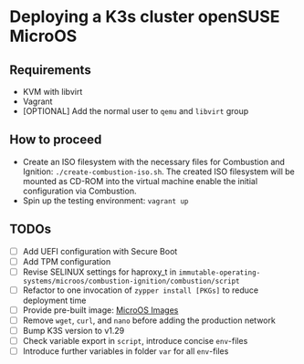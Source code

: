 # Deploying a K3s cluster openSUSE MicroOS

## Requirements

* KVM with libvirt
* Vagrant
* [OPTIONAL] Add the normal user to `qemu` and `libvirt` group

## How to proceed

* Create an ISO filesystem with the necessary files for Combustion and Ignition: `./create-combustion-iso.sh`. The created ISO filesystem will be mounted as CD-ROM into the virtual machine enable the initial configuration via Combustion.
* Spin up the testing environment: `vagrant up`

## TODOs

- [ ] Add UEFI configuration with Secure Boot
- [ ] Add TPM configuration
- [ ] Revise SELINUX settings for haproxy_t in `immutable-operating-systems/microos/combustion-ignition/combustion/script`
- [ ] Refactor to one invocation of `zypper install [PKGs]` to reduce deployment time
- [ ] Provide pre-built image: [MicroOS Images](https://build.opensuse.org/package/show/openSUSE:Factory/openSUSE-MicroOS)
- [ ] Remove `wget`, `curl`, and `nano` before adding the production network
- [ ] Bump K3S version to v1.29
- [ ] Check variable export in `script`, introduce concise `env`-files
- [ ] Introduce further variables in folder `var` for all `env`-files